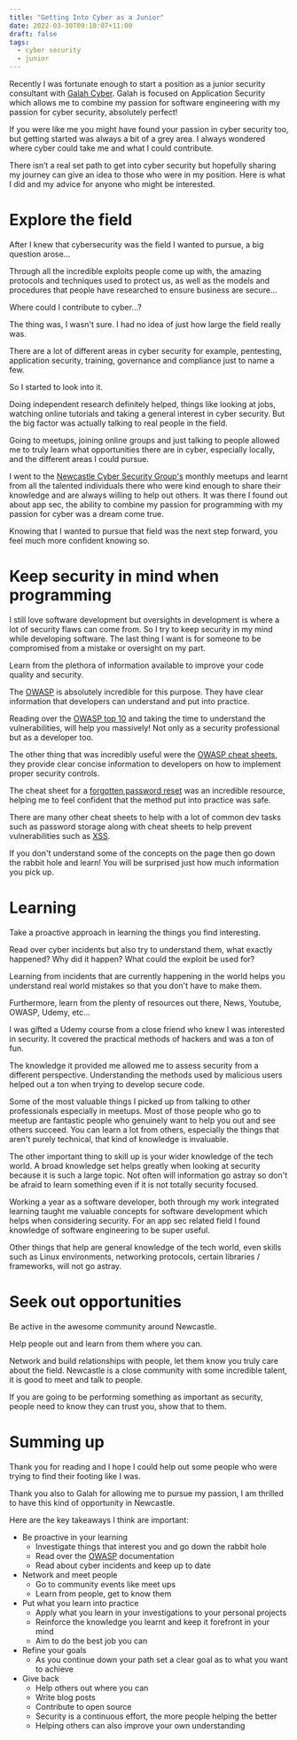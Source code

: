 ```yaml
---
title: "Getting Into Cyber as a Junior"
date: 2022-03-30T09:10:07+11:00
draft: false
tags:
  - cyber security
  - junior
---
```


Recently I was fortunate enough to start a position as a junior security consultant with [Galah Cyber](https://www.galahcyber.com.au/). Galah is focused on Application Security which allows me to combine my passion for software engineering with my passion for cyber security, absolutely perfect!

If you were like me you might have found your passion in cyber security too, but getting started was always a bit of a grey area. I always wondered where cyber could take me and what I could contribute.

There isn’t a real set path to get into cyber security but hopefully sharing my journey can give an idea to those who were in my position. Here is what I did and my advice for anyone who might be interested.

# Explore the field
After I knew that cybersecurity was the field I wanted to pursue, a big question arose… 

Through all the incredible exploits people come up with, the amazing protocols and techniques used to protect us, as well as the models and procedures that people have researched to ensure business are secure… 

Where could I contribute to cyber…? 

The thing was, I wasn't sure. I had no idea of just how large the field really was.

There are a lot of different areas in cyber security for example, pentesting, application security, training, governance and compliance just to name a few.

So I started to look into it. 

Doing independent research definitely helped, things like looking at jobs, watching online tutorials and taking a general interest in cyber security. But the big factor was actually talking to real people in the field. 

Going to meetups, joining online groups and just talking to people allowed me to truly learn what opportunities there are in cyber, especially locally, and the different areas I could pursue. 

I went to the [Newcastle Cyber Security Group's](https://www.meetup.com/Newcastle-Cyber-Security-Group/) monthly meetups and learnt from all the talented individuals there who were kind enough to share their knowledge and are always willing to help out others. It was there I found out about app sec, the ability to combine my passion for programming with my passion for cyber was a dream come true.

Knowing that I wanted to pursue that field was the next step forward, you feel much more confident knowing so.

# Keep security in mind when programming
I still love software development but oversights in development is where a lot of security flaws can come from. So I try to keep security in my mind while developing software. The last thing I want is for someone to be compromised from a mistake or oversight on my part.

Learn from the plethora of information available to improve your code quality and security. 

The [OWASP](https://owasp.org/) is absolutely incredible for this purpose. They have clear information that developers can understand and put into practice.

Reading over the [OWASP top 10](https://owasp.org/Top10/) and taking the time to understand the vulnerabilities, will help you massively! Not only as a security professional but as a developer too.

The other thing that was incredibly useful were the [OWASP cheat sheets](https://cheatsheetseries.owasp.org/), they provide clear concise information to developers on how to implement proper security controls.

The cheat sheet for a [forgotten password reset](https://cheatsheetseries.owasp.org/cheatsheets/Forgot_Password_Cheat_Sheet.html) was an incredible resource, helping me to feel confident that the method put into practice was safe. 

There are many other cheat sheets to help with a lot of common dev tasks such as password storage along with cheat sheets to help prevent vulnerabilities such as [XSS](https://cheatsheetseries.owasp.org/cheatsheets/Cross_Site_Scripting_Prevention_Cheat_Sheet.html). 

If you don't understand some of the concepts on the page then go down the rabbit hole and learn! You will be surprised just how much information you pick up. 

# Learning 
Take a proactive approach in learning the things you find interesting.

Read over cyber incidents but also try to understand them, what exactly happened? Why did it happen? What could the exploit be used for?

Learning from incidents that are currently happening in the world helps you understand real world mistakes so that you don't have to make them. 

Furthermore, learn from the plenty of resources out there, News, Youtube, OWASP, Udemy, etc…

I was gifted a Udemy course from a close friend who knew I was interested in security. It covered the practical methods of hackers and was a ton of fun.

The knowledge it provided me allowed me to assess security from a different perspective. Understanding the methods used by malicious users helped out a ton when trying to develop secure code.

Some of the most valuable things I picked up from talking to other professionals especially in meetups. Most of those people who go to meetup are fantastic people who genuinely want to help you out and see others succeed. You can learn a lot from others, especially the things that aren't purely technical, that kind of knowledge is invaluable. 

The other important thing to skill up is your wider knowledge of the tech world. A broad knowledge set helps greatly when looking at security because it is such a large topic.  Not often will information go astray so don't be afraid to learn something even if it is not totally security focused. 

Working a year as a software developer, both through my work integrated learning taught me valuable concepts for software development which helps when considering security. For an app sec related field I found knowledge of software engineering to be super useful.

Other things that help are general knowledge of the tech world, even skills such as Linux environments, networking protocols, certain libraries / frameworks, will not go astray. 

# Seek out opportunities
Be active in the awesome community around Newcastle.

Help people out and learn from them where you can.

Network and build relationships with people, let them know you truly care about the field. Newcastle is a close community with some incredible talent, it is good to meet and talk to people.

If you are going to be performing something as important as security, people need to know they can trust you, show that to them.

# Summing up
Thank you for reading and I hope I could help out some people who were trying to find their footing like I was.

Thank you also to Galah for allowing me to pursue my passion, I am thrilled to have this kind of opportunity in Newcastle.

Here are the key takeaways I think are important:

- Be proactive in your learning
    - Investigate things that interest you and go down the rabbit hole
    - Read over the [OWASP](https://owasp.org/) documentation
    - Read about cyber incidents and keep up to date
- Network and meet people
    - Go to community events like meet ups
    - Learn from people, get to know them
- Put what you learn into practice 
    - Apply what you learn in your investigations to your personal projects 
    - Reinforce the knowledge you learnt and keep it forefront in your mind
    - Aim to do the best job you can
- Refine your goals
    - As you continue down your path set a clear goal as to what you want to achieve
- Give back
    - Help others out where you can
    - Write blog posts 
    - Contribute to open source
    - Security is a continuous effort, the more people helping the better
    - Helping others can also improve your own understanding